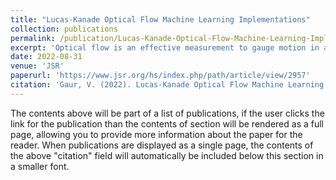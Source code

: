 ```yaml
---
title: "Lucas-Kanade Optical Flow Machine Learning Implementations"
collection: publications
permalink: /publication/Lucas-Kanade-Optical-Flow-Machine-Learning-Implementations
excerpt: 'Optical flow is an effective measurement to gauge motion in a scene, which allows for the computation of pixel-by-pixel motion in a frame pair. This paper aims to address the ambiguity with determining how to gain optical flow results for a given sequence. Due to varying speeds and nuances of a sequence, where it’s set, how fast it’s moving, a different amount of blur radius, i.e., the extent to which the image is blurred, may have to be applied to gain realistic flow maps. Furthermore, this paper touches on the many variables that can impact the efficacy of the flow outputted by an optical flow algorithm. Thus, we aim to determine whether the composition of results obtained through different blur values provides for more ground-truth flow outputs.'
date: 2022-08-31
venue: 'JSR'
paperurl: 'https://www.jsr.org/hs/index.php/path/article/view/2957'
citation: 'Gaur, V. (2022). Lucas-Kanade Optical Flow Machine Learning Implementations. Journal of Student Research, 11(3). https://doi.org/10.47611/jsrhs.v11i3.2957'
---
```


The contents above will be part of a list of publications, if the user clicks the link for the publication than the contents of section will be rendered as a full page, allowing you to provide more information about the paper for the reader. When publications are displayed as a single page, the contents of the above "citation" field will automatically be included below this section in a smaller font.
